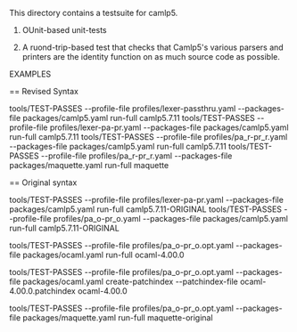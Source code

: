 
This directory contains a testsuite for camlp5.

1. OUnit-based unit-tests

2. A ruond-trip-based test that checks that Camlp5's various parsers
and printers are the identity function on as much source code as
possible.

EXAMPLES

== Revised Syntax

tools/TEST-PASSES --profile-file profiles/lexer-passthru.yaml --packages-file packages/camlp5.yaml run-full camlp5.7.11
tools/TEST-PASSES --profile-file profiles/lexer-pa-pr.yaml --packages-file packages/camlp5.yaml run-full camlp5.7.11
tools/TEST-PASSES --profile-file profiles/pa_r-pr_r.yaml --packages-file packages/camlp5.yaml run-full camlp5.7.11
tools/TEST-PASSES --profile-file profiles/pa_r-pr_r.yaml --packages-file packages/maquette.yaml run-full maquette


== Original syntax

tools/TEST-PASSES --profile-file profiles/lexer-pa-pr.yaml --packages-file packages/camlp5.yaml run-full camlp5.7.11-ORIGINAL
tools/TEST-PASSES --profile-file profiles/pa_o-pr_o.yaml --packages-file packages/camlp5.yaml run-full camlp5.7.11-ORIGINAL

tools/TEST-PASSES --profile-file profiles/pa_o-pr_o.opt.yaml --packages-file packages/ocaml.yaml run-full ocaml-4.00.0

tools/TEST-PASSES --profile-file profiles/pa_o-pr_o.opt.yaml --packages-file packages/ocaml.yaml create-patchindex --patchindex-file ocaml-4.00.0.patchindex ocaml-4.00.0

tools/TEST-PASSES --profile-file profiles/pa_o-pr_o.opt.yaml --packages-file packages/maquette.yaml run-full maquette-original
